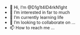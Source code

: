 - 👋 Hi, I’m @D1g1t4lD4rkN1ght
- 👀 I’m interested in far to much
- 🌱 I’m currently learning life
- 💞️ I’m looking to collaborate on ...
- 📫 How to reach me ...

<!---
D1g1t4lD4rkN1ght/D1g1t4lD4rkN1ght is a ✨ special ✨ repository because its `README.md` (this file) appears on your GitHub profile.
You can click the Preview link to take a look at your changes.
--->

